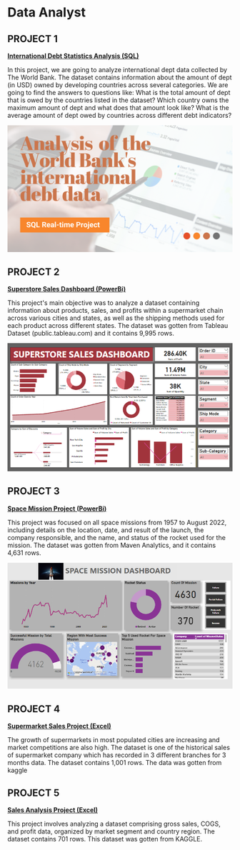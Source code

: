 # Data Analyst 

## PROJECT 1

[**International Debt Statistics Analysis (SQL)**](https://github.com/festusaigbogun/SQL_Data_Analysis/blob/main/International%20Debt%20Statistic%20Analysis/Analyzing_International_Debt.ipynb)

In this project, we are going to analyze international dept data collected by The World Bank. The dataset contains information about the amount of dept (in USD) owned by developing countries across several categories. We are going to find the answers to questions like:
What is the total amount of dept that is owed by the countries listed in the dataset? Which country owns the maximum amount of dept and what does that amount look like? What is the average amount of dept owed by countries across different debt indicators?

![](https://github.com/festusaigbogun/portfolio/blob/main/Images/1679319574069.png) 

## PROJECT 2

[**Superstore Sales Dashboard (PowerBi)**](https://github.com/festusaigbogun/PowerBI_Portfolio_Project)

This project's main objective was to analyze a dataset containing information about products, sales, and profits within a supermarket chain across various cities and states, as well as the shipping methods used for each product across different states. The dataset was gotten from Tableau Dataset (public.tableau.com) and it contains 9,995 rows.

![](https://github.com/festusaigbogun/portfolio/blob/main/Images/PBIDesktop_LGxKspWYif.png) 


## PROJECT 3

[**Space Mission Project (PowerBi)**](https://github.com/festusaigbogun/PowerBI_Space_Mission_Project)


This project was focused on all space missions from 1957 to August 2022, including details on the location, date, and result of the launch, the company responsible, and the name, and status of the rocket used for the mission. The dataset was gotten from Maven Analytics, and it contains 4,631 rows.

![](https://github.com/festusaigbogun/portfolio/blob/main/Images/chrome_sL9pgDfCWj.png) 


## PROJECT 4

[**Supermarket Sales Project (Excel)**](https://github.com/festusaigbogun/Excel_Supermarket_Sales_Project)

The growth of supermarkets in most populated cities are increasing and market competitions are also high. The dataset is one of the historical sales of supermarket company which has recorded in 3 different branches for 3 months data. The dataset contains 1,001 rows. The data was gotten from kaggle


## PROJECT 5

[**Sales Analysis Project (Excel)**](https://github.com/festusaigbogun/My_First_Excel_Project)

This project involves analyzing a dataset comprising gross sales, COGS, and profit data, organized by market segment and country region. The dataset contains 701 rows. This dataset was gotten from KAGGLE.
